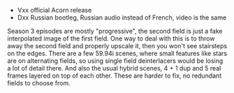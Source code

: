 * Vxx official Acorn release
* Dxx Russian bootleg, Russian audio instead of French, video is the same

Season 3 episodes are mostly "progressive", the second field is just a fake interpolated image of the first field. One way to deal with this is to throw away the second field and properly upscale it, then you won't see stairsteps on the edges. There are a few 59.94i scenes, where small features like stars are on alternating fields, so using single field deinterlacers would be losing a lot of detail there. And also the usual hybrid scenes, 4 + 1 dup and 5 real frames layered on top of each other. These are harder to fix, no redundant fields to choose from.